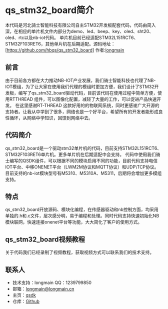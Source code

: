 # qs_stm32_board简介
本代码是河北骑士智能科技有限公司自主STM32开发板配套代码，代码由简入深，在相应的单片机文件内部分为demo、led、beep、key、oled、sht20、oled、rtc以及nb-iot代码。
单片机目前已经适配STM32L151RCT6、STM32F103RET6，其他单片机在后期适配。源码地址：[https://github.com/hbqs/qs_stm32_board] 作者:[longmain](https://github.com/hbqs)

## 前言
由于目前各方都在大力推动NB-IOT产业发展，我们骑士智能科技也代理了NB-IOT模组，为了让大家在使用我们代理的模组时更加方便，我们设计了STM32开发板，编写了qs_stm32_board驱动代码，目前该代码在使用过程中简单方便，使用RTTHREAD 组件，可以图像化配置，减轻了大量的工作，可以促进产品快速开发。
在这里感谢RT-THREAD 这款好用的的物联网系统，同时更感谢广大开源的支持者。让我从中学到了很多，网络也是一个好平台，希望所有的开发者能形成良性循环，从网络中学知识，回馈到网络中去。

## 代码简介
qs_stm32_board是一个驱动stm32单片机的代码，目前支持STM32L151RCT6、STM32F103RET6单片机。更多单片机在后期适配中会支持。
代码中使用我们骑士编写的QSDK组件，可以根据不同的模块启用不同的功能，目前代码支持电信IOT平台、中移ONENET平台（LWM2M协议和MQTT协议）和UDP\TCP协议。目前支持的nb-iot模块型号有M5310、M5310A、M5311，后期将会增加更多模组支持。

##  特点
qs_stm32_board开放源码、模块化编程，在传感器驱动和nb控制方面，均采用单独的.h和.c文件，层次感分明，易于编程和处理。同时代码支持快速初始化NB模块联网，快速连接onenet平台等功能，大大简化了客户的使用方式。

## qs_stm32_board视频教程
关于代码我们已经录制了视频教程，获取视频方式可以联系我们的技术支持。


## 联系人

* 技术支持：longmain	QQ：1239799850
* 邮箱：[longmain@longmain.cn](mailto:longmain@longmain.cn)
* 主页：[qsdk](https://github.com/qs_stm32_board)
* 仓库：[Github](https://github.com/hbqs)